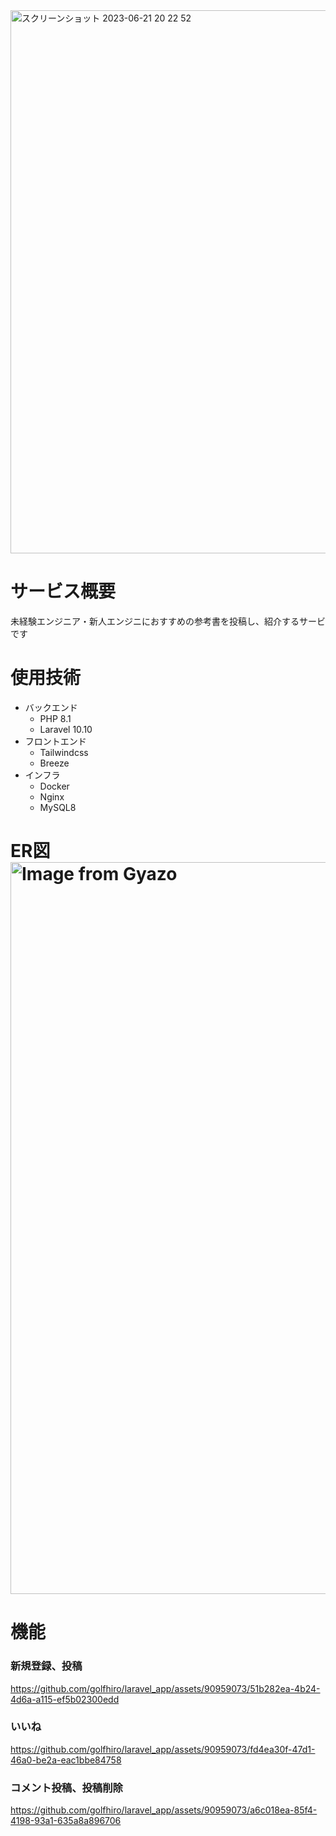 <img width="869" alt="スクリーンショット 2023-06-21 20 22 52" src="https://github.com/golfhiro/a/assets/90959073/999acdc8-4a94-4377-873d-d5de7e051db7">

# サービス概要
未経験エンジニア・新人エンジニにおすすめの参考書を投稿し、紹介するサービです

# 使用技術
- バックエンド
  - PHP 8.1
  - Laravel 10.10
- フロントエンド
  - Tailwindcss
  - Breeze
- インフラ
  - Docker
  - Nginx
  - MySQL8

# ER図 <a href="https://gyazo.com/813b82d8779e8a35e9aba00bce576e3a"><img src="https://i.gyazo.com/813b82d8779e8a35e9aba00bce576e3a.png" alt="Image from Gyazo" width="1171"/></a>

# 機能
### 新規登録、投稿
https://github.com/golfhiro/laravel_app/assets/90959073/51b282ea-4b24-4d6a-a115-ef5b02300edd

### いいね
https://github.com/golfhiro/laravel_app/assets/90959073/fd4ea30f-47d1-46a0-be2a-eac1bbe84758

### コメント投稿、投稿削除
https://github.com/golfhiro/laravel_app/assets/90959073/a6c018ea-85f4-4198-93a1-635a8a896706

